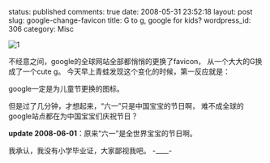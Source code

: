status: published
comments: true
date: 2008-05-31 23:52:18
layout: post
slug: google-change-favicon
title: G to g, google for kids?
wordpress_id: 306
category: Misc

![1](http://www.google.com/intl/en_ALL/images/logo.gif)

不经意之间，google的全球网站全部都悄悄的更换了favicon，
从一个大大的G换成了一个cute g。
今天早上青蛙发现这个变化的时候，第一反应就是：

google一定是为儿童节更换的图标。

但是过了几分钟，才想起来，“六一”只是中国宝宝的节日啊，
难不成全球的google站点都在为中国宝宝们庆祝节日？

**update 2008-06-01**：原来“六一”是全世界宝宝的节日啊。

我承认，我没有小学毕业证，大家鄙视我吧。 -____-
